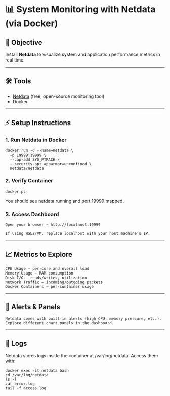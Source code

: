 # 📊 System Monitoring with Netdata (via Docker)

## 🎯 Objective
Install **Netdata** to visualize system and application performance metrics in real time.

---

## 🛠 Tools
- [Netdata](https://www.netdata.cloud/) (free, open-source monitoring tool)
- Docker

---

## ⚡ Setup Instructions

### 1. Run Netdata in Docker
```
docker run -d --name=netdata \
  -p 19999:19999 \
  --cap-add SYS_PTRACE \
  --security-opt apparmor=unconfined \
  netdata/netdata
```

### 2. Verify Container
```
docker ps
```
You should see netdata running and port 19999 mapped.

### 3. Access Dashboard
```
Open your browser → http://localhost:19999

If using WSL2/VM, replace localhost with your host machine’s IP.
```

---

## 📈 Metrics to Explore
```
CPU Usage – per-core and overall load
Memory Usage – RAM consumption
Disk I/O – reads/writes, utilization
Network Traffic – incoming/outgoing packets
Docker Containers – per-container usage
```

---

## 🚨 Alerts & Panels
```
Netdata comes with built-in alerts (high CPU, memory pressure, etc.).
Explore different chart panels in the dashboard.
```

---

## 📂 Logs

Netdata stores logs inside the container at /var/log/netdata.
Access them with:
```
docker exec -it netdata bash
cd /var/log/netdata
ls -l
cat error.log
tail -f access.log
```